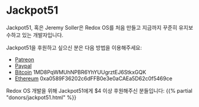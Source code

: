 # Jackpot51

Jackpot51, 혹은 Jeremy Soller은 Redox OS를 처음 만들고 지금까지 꾸준히 유지보수하고 있는 개발자입니다.

Jackpot51을 후원하고 싶으신 분은 다음 방법을 이용해주세요:

- [Patreon](https://www.patreon.com/redox_os)
- [Paypal](https://www.paypal.me/redoxos)
- [Bitcoin](bitcoin:1MD8PqWMUhNPBR6YhYUUgrztEJ6StkxGQK) 1MD8PqWMUhNPBR6YhYUUgrztEJ6StkxGQK
- [Ethereum](ethereum:0xa0589F36202c6dFFB0e3e0aCAEa5D62c0f5469ce) 0xa0589F36202c6dFFB0e3e0aCAEa5D62c0f5469ce

Redox OS 개발을 위해 Jackpot51에게 $4 이상 후원해주신 분들입니다:
{{% partial "donors/jackpot51.html" %}}
